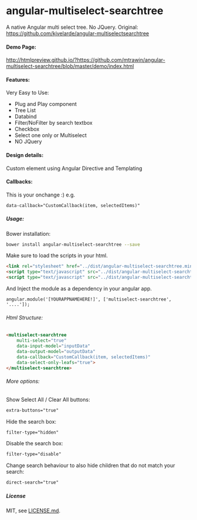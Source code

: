 angular-multiselect-searchtree
=============================

A native Angular multi select tree. No JQuery.
Original: https://github.com/kjvelarde/angular-multiselectsearchtree

#### Demo Page:
http://htmlpreview.github.io/?https://github.com/mtrawin/angular-multiselect-searchtree/blob/master/demo/index.html

#### Features:
Very Easy to Use:
- Plug and Play component
- Tree List
- Databind
- Filter/NoFilter by search textbox
- Checkbox
- Select one only or Multiselect
- NO JQuery

#### Design details:
Custom element using Angular Directive and Templating

#### Callbacks:
This is your onchange :)
e.g.

```html
data-callback="CustomCallback(item, selectedItems)"
```

##### Usage:
Bower installation:

```sh
bower install angular-multiselect-searchtree --save
```

Make sure to load the scripts in your html.

```html
<link rel="stylesheet" href="../dist/angular-multiselect-searchtree.min.css">
<script type="text/javascript" src="../dist/angular-multiselect-searchtree.min.js"></script>
<script type="text/javascript" src="../dist/angular-multiselect-searchtree.tpl.js"></script>

```

And Inject the module as a dependency in your angular app.

```
angular.module('[YOURAPPNAMEHERE!]', ['multiselect-searchtree', '....']);
```

###### Html Structure:

```html
<multiselect-searchtree
    multi-select="true"
    data-input-model="inputData"
    data-output-model="outputData"
    data-callback="CustomCallback(item, selectedItems)"
    data-select-only-leafs="true">
</multiselect-searchtree>
```

###### More options:

Show Select All / Clear All buttons:
```html
extra-buttons="true"
```

Hide the search box:
```html
filter-type="hidden"
```

Disable the search box:
```html
filter-type="disable"
```

Change search behaviour to also hide children that do not match your search:
```html
direct-search="true"
```

##### License

MIT, see [LICENSE.md](./LICENSE.md).

